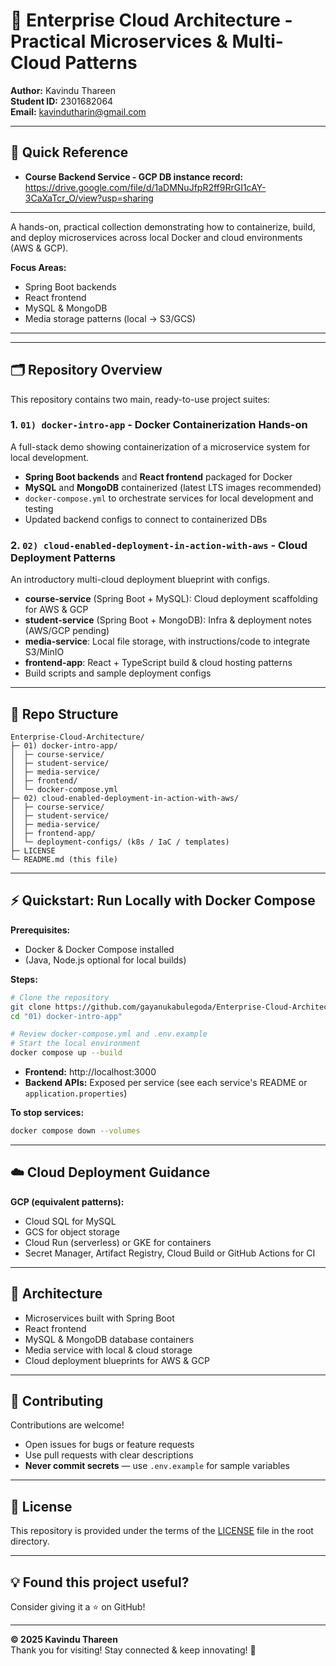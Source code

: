 # 🚀 Enterprise Cloud Architecture - Practical Microservices & Multi-Cloud Patterns

**Author:** Kavindu Thareen  
**Student ID:** 2301682064  
**Email:** kavindutharin@gmail.com

---

## 🔗 Quick Reference

- **Course Backend Service - GCP DB instance record:**  
  https://drive.google.com/file/d/1aDMNuJfpR2ff9RrGI1cAY-3CaXaTcr_O/view?usp=sharing



---



A hands-on, practical collection demonstrating how to containerize, build, and deploy microservices across local Docker and cloud environments (AWS & GCP).

**Focus Areas:**
- Spring Boot backends
- React frontend
- MySQL & MongoDB
- Media storage patterns (local → S3/GCS)

---



---

## 🗂 Repository Overview

This repository contains two main, ready-to-use project suites:

### 1. `01) docker-intro-app` - Docker Containerization Hands-on

A full-stack demo showing containerization of a microservice system for local development.

- **Spring Boot backends** and **React frontend** packaged for Docker
- **MySQL** and **MongoDB** containerized (latest LTS images recommended)
- `docker-compose.yml` to orchestrate services for local development and testing
- Updated backend configs to connect to containerized DBs

### 2. `02) cloud-enabled-deployment-in-action-with-aws` - Cloud Deployment Patterns

An introductory multi-cloud deployment blueprint with configs.

- **course-service** (Spring Boot + MySQL): Cloud deployment scaffolding for AWS & GCP
- **student-service** (Spring Boot + MongoDB): Infra & deployment notes (AWS/GCP pending)
- **media-service**: Local file storage, with instructions/code to integrate S3/MinIO
- **frontend-app**: React + TypeScript build & cloud hosting patterns
- Build scripts and sample deployment configs

---

## 📁 Repo Structure

```
Enterprise-Cloud-Architecture/
├─ 01) docker-intro-app/
│  ├─ course-service/
│  ├─ student-service/
│  ├─ media-service/
│  ├─ frontend/
│  └─ docker-compose.yml
├─ 02) cloud-enabled-deployment-in-action-with-aws/
│  ├─ course-service/
│  ├─ student-service/
│  ├─ media-service/
│  ├─ frontend-app/
│  └─ deployment-configs/ (k8s / IaC / templates)
├─ LICENSE
└─ README.md (this file)
```

---

## ⚡ Quickstart: Run Locally with Docker Compose

**Prerequisites:**
- Docker & Docker Compose installed
- (Java, Node.js optional for local builds)

**Steps:**

```sh
# Clone the repository
git clone https://github.com/gayanukabulegoda/Enterprise-Cloud-Architecture.git
cd "01) docker-intro-app"

# Review docker-compose.yml and .env.example
# Start the local environment
docker compose up --build
```

- **Frontend:** http://localhost:3000
- **Backend APIs:** Exposed per service (see each service's README or `application.properties`)

**To stop services:**

```sh
docker compose down --volumes
```

---

## ☁️ Cloud Deployment Guidance

**GCP (equivalent patterns):**
- Cloud SQL for MySQL
- GCS for object storage
- Cloud Run (serverless) or GKE for containers
- Secret Manager, Artifact Registry, Cloud Build or GitHub Actions for CI

---

## 🧭 Architecture

- Microservices built with Spring Boot
- React frontend
- MySQL & MongoDB database containers
- Media service with local & cloud storage
- Cloud deployment blueprints for AWS & GCP

---

## 🤝 Contributing

Contributions are welcome!

- Open issues for bugs or feature requests
- Use pull requests with clear descriptions
- **Never commit secrets** — use `.env.example` for sample variables

---

## 📜 License

This repository is provided under the terms of the [LICENSE](LICENSE) file in the root directory.

---

## 💡 Found this project useful?

Consider giving it a ⭐ on GitHub!

---

**© 2025 Kavindu Thareen**  
Thank you for visiting! Stay connected & keep innovating! 🎉